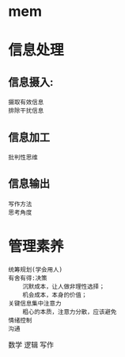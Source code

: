 # mem

# 信息处理

## 信息摄入:
	摄取有效信息
	排除干扰信息
## 信息加工
	批判性思维
## 信息输出
	写作方法
	思考角度


# 管理素养
	统筹规划(学会用人)
	有舍有得:决策
		沉默成本，让人做非理性选择；
		机会成本，本身的价值；
	关键信息集中注意力
		粗心的本质，注意力分散，应该避免
	情绪控制
	沟通



数学
逻辑
写作
